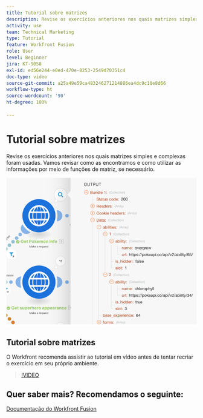 ```yaml
---
title: Tutorial sobre matrizes
description: Revise os exercícios anteriores nos quais matrizes simples e complexas foram usadas no [!DNL Adobe Workfront Fusion].
activity: use
team: Technical Marketing
type: Tutorial
feature: Workfront Fusion
role: User
level: Beginner
jira: KT-9058
exl-id: ed56e244-e0ed-470e-8253-2549d70351c4
doc-type: video
source-git-commit: a25a49e59ca483246271214886ea4dc9c10e8d66
workflow-type: ht
source-wordcount: '90'
ht-degree: 100%

---
```


# Tutorial sobre matrizes

Revise os exercícios anteriores nos quais matrizes simples e complexas foram usadas. Vamos revisar como as encontramos e como utilizar as informações por meio de funções de matriz, se necessário.

![Imagem de um cenário do Fusion](assets/final-functional-bits-and-bobs-1.png)

## Tutorial sobre matrizes

O Workfront recomenda assistir ao tutorial em vídeo antes de tentar recriar o exercício em seu próprio ambiente.

>[!VIDEO](https://video.tv.adobe.com/v/335299/?quality=12&learn=on)


## Quer saber mais? Recomendamos o seguinte:

[Documentação do Workfront Fusion](https://experienceleague.adobe.com/docs/workfront/using/adobe-workfront-fusion/workfront-fusion-2.html?lang=br)
